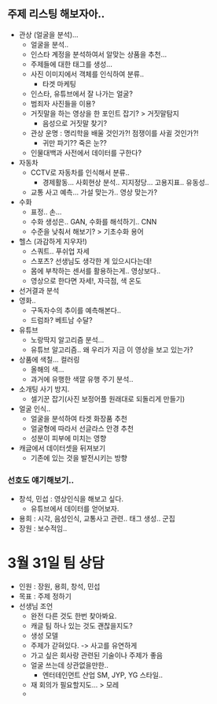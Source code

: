 ## 주제 리스팅 해보자아..

- 관상 (얼굴을 분석)...
  - 얼굴을 분석..
  - 인스타 계정을 분석하여서 알맞는 상품을 추천...
  - 주제들에 대한 태그를 생성...
  - 사진 이미지에서 객체를 인식하여 분류..
    - 타겟 마케팅
  - 인스타, 유튜브에서 잘 나가는 얼굴?
  - 범죄자 사진들을 이용?
  - 거짓말을 하는 영상을 한 포인트 잡기? > 거짓말탐지
    - 음성으로 거짓말 찾기?
  - 관상 운명 : 명리학을 배울 것인가?! 점쟁이를 사귈 것인가?!
    - 귀만 파기?? 죽은 눈??
  - 인물대백과 사전에서 데이터를 구한다?
- 자동차
  - CCTV로 자동차를 인식해서 분류..
    - 경제활동... 사회현상 분석.. 지지정당... 고용지표.. 유동성..
  - 교통 사고 예측... 가설 맞는가.. 영상 맞는가?
- 수화
  - 표정.. 손...
  - 수화 생성은.. GAN, 수화를 해석하기.. CNN
  - 수준을 낮춰서 해보기? > 기초수화 용어
- 헬스 (과감하게 지우자!)
  - 스쿼트.. 푸쉬업 자세 
  - 스포츠? 선생님도 생각한 게 있으시다는데!
  - 몸에 부착하는 센서를 활용하는게.. 영상보다..
  - 영상으로 한다면 자세!, 자극점, 색 온도
- 선거결과 분석
- 영화..
  - 구독자수의 추이를 예측해본다..
  - 드럼좌? 베트남 수달?
- 유튜브
  - 노랑딱지 알고리즘 분석...
  - 유튜브 알고리즘.. 왜 우리가 지금 이 영상을 보고 있는가?
- 상품에 색칠... 컬러링
  - 올해의 색...
  - 과거에 유행한 색깔 유행 주기 분석..
- 소개팅 사기 방지.
  - 셀기꾼 잡기(사진 보정어플 원래대로 되돌리게 만들기)
- 얼굴 인식..
  - 얼굴을 분석하여 타겟 화장품 추천
  - 얼굴형에 따라서 선글라스 안경 추천
  - 성분이 피부에 미치는 영향
- 캐글에서 데이터셋을 뒤져보기
  - 기존에 있는 것을 발전시키는 방향



### 선호도 얘기해보기..

- 창석, 민섭 : 영상인식을 해보고 싶다.
  - 유튜브에서 데이터를 얻어보자.
- 용희 : 시각, 음성인식, 교통사고 관련.. 태그 생성.. 군집
- 장원 : 보수적임..



# 3월 31일 팀 상담

- 인원 : 장원, 용희, 창석, 민섭
- 목표 : 주제 정하기
- 선생님 조언
  - 완전 다른 것도 한번 찾아봐요.
  - 캐글 팀 하나 있는 것도 괜찮을지도?
  - 생성 모델
  - 주제가 갇혀있다. -> 사고를 유연하게
  - 가고 싶은 회사랑 관련된 기술이나 주제가 좋음
  - 얼굴 쓰는데 상관없을만한..
    - 엔터테인먼트 산업 SM, JYP, YG 스타일..
  - 재 회의가 필요할지도... > 모레
  - 
